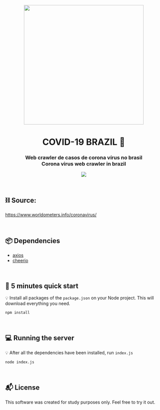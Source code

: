 <p align="center">
<img height="384" src="https://i.imgur.com/vFSVJYV.png">
<br>
<h1 align="center">
  COVID-19 BRAZIL 🦠
</h1>

<h3 align="center">
    Web crawler de casos de corona vírus no brasil
    <br>
    Corona virus web crawler in brazil
</h3>
<p align="center">
  <a href="https://twitter.com/intent/user?screen_name=LockDzn_">
    <img src="https://img.shields.io/twitter/url/https/twitter.com/intent/user.svg?label=Seguir%20LockDzn&style=social">
  </a>
  </p>
  
<br>

## :chains: Source:

https://www.worldometers.info/coronavirus/

<br>

## 📦 Dependencies

* [axios](https://www.npmjs.com/package/axios)
* [cheerio](https://www.npmjs.com/package/cheerio)

<br>

## :rocket: 5 minutes quick start

:bulb: Install all packages of the `package.json` on your Node project. This will download everything you need.

```
npm install
```

<br>

## :computer: Running the server

:bulb: After all the dependencies have been installed, run `index.js`

```
node index.js
```

<br>

## :mailbox_with_mail: License

This software was created for study purposes only. Feel free to try it out.
